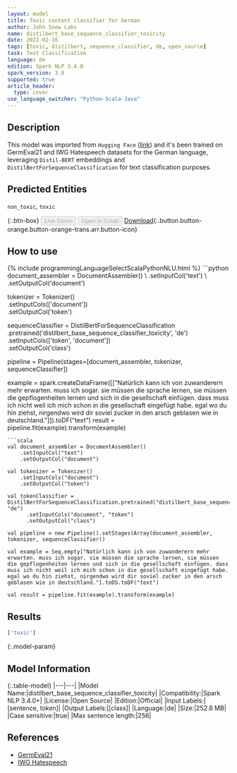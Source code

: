 ```yaml
---
layout: model
title: Toxic content classifier for German
author: John Snow Labs
name: distilbert_base_sequence_classifier_toxicity
date: 2022-02-16
tags: [toxic, distilbert, sequence_classifier, de, open_source]
task: Text Classification
language: de
edition: Spark NLP 3.4.0
spark_version: 3.0
supported: true
article_header:
  type: cover
use_language_switcher: "Python-Scala-Java"
---
```


## Description

This model was imported from `Hugging Face` ([link](https://huggingface.co/ml6team/distilbert-base-german-cased-toxic-comments)) and it's been trained on GermEval21 and IWG Hatespeech datasets for the German language, leveraging `Distil-BERT` embeddings and `DistilBertForSequenceClassification` for text classification purposes.

## Predicted Entities

`non_toxic`, `toxic`

{:.btn-box}
<button class="button button-orange" disabled>Live Demo</button>
<button class="button button-orange" disabled>Open in Colab</button>
[Download](https://s3.amazonaws.com/auxdata.johnsnowlabs.com/public/models/distilbert_base_sequence_classifier_toxicity_de_3.4.0_3.0_1645021339319.zip){:.button.button-orange.button-orange-trans.arr.button-icon}

## How to use



<div class="tabs-box" markdown="1">
{% include programmingLanguageSelectScalaPythonNLU.html %}
```python
document_assembler = DocumentAssembler() \
    .setInputCol('text') \
    .setOutputCol('document')

tokenizer = Tokenizer() \
    .setInputCols(['document']) \
    .setOutputCol('token')

sequenceClassifier = DistilBertForSequenceClassification\
      .pretrained('distilbert_base_sequence_classifier_toxicity', 'de') \
      .setInputCols(['token', 'document']) \
      .setOutputCol('class')

pipeline = Pipeline(stages=[document_assembler, tokenizer, sequenceClassifier])

example = spark.createDataFrame([["Natürlich kann ich von zuwanderern mehr erwarten. muss ich sogar. sie müssen die sprache lernen, sie müssen die gepflogenheiten lernen und sich in die gesellschaft einfügen. dass muss ich nicht weil ich mich schon in die gesellschaft eingefügt habe. egal wo du hin ziehst, nirgendwo wird dir soviel zucker in den arsch geblasen wie in deutschland."]]).toDF("text")
result = pipeline.fit(example).transform(example)
```
```scala
val document_assembler = DocumentAssembler() 
    .setInputCol("text") 
    .setOutputCol("document")

val tokenizer = Tokenizer() 
    .setInputCols("document") 
    .setOutputCol("token")

val tokenClassifier = DistilBertForSequenceClassification.pretrained("distilbert_base_sequence_classifier_toxicity", "de")
      .setInputCols("document", "token")
      .setOutputCol("class")

val pipeline = new Pipeline().setStages(Array(document_assembler, tokenizer, sequenceClassifier))

val example = Seq.empty["Natürlich kann ich von zuwanderern mehr erwarten. muss ich sogar. sie müssen die sprache lernen, sie müssen die gepflogenheiten lernen und sich in die gesellschaft einfügen. dass muss ich nicht weil ich mich schon in die gesellschaft eingefügt habe. egal wo du hin ziehst, nirgendwo wird dir soviel zucker in den arsch geblasen wie in deutschland."].toDS.toDF("text")

val result = pipeline.fit(example).transform(example)
```
</div>

## Results

```bash
['toxic']
```

{:.model-param}
## Model Information

{:.table-model}
|---|---|
|Model Name:|distilbert_base_sequence_classifier_toxicity|
|Compatibility:|Spark NLP 3.4.0+|
|License:|Open Source|
|Edition:|Official|
|Input Labels:|[sentence, token]|
|Output Labels:|[class]|
|Language:|de|
|Size:|252.8 MB|
|Case sensitive:|true|
|Max sentence length:|256|

## References

- [GermEval21](https://github.com/germeval2021toxic/SharedTask/tree/main/Data%20Sets)
- [IWG Hatespeech](https://github.com/UCSM-DUE/IWG_hatespeech_public)